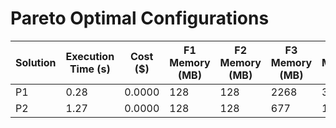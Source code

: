 # Pareto Optimal Configurations

| Solution | Execution Time (s) | Cost ($) | F1 Memory (MB) | F2 Memory (MB) | F3 Memory (MB) | F4 Memory (MB) |
| --- | --- | --- | --- | --- | --- | --- |
| P1 | 0.28 | 0.0000 | 128 | 128 | 2268 | 3008 |
| P2 | 1.27 | 0.0000 | 128 | 128 | 677 | 128 |
